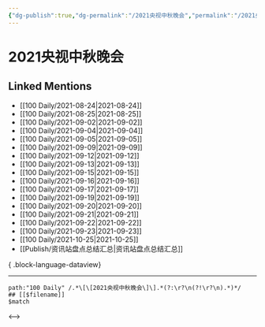 ```yaml
---
{"dg-publish":true,"dg-permalink":"/2021央视中秋晚会","permalink":"/2021央视中秋晚会/","created":"2022-12-23T11:51:47.000+08:00","updated":"2023-08-24T18:32:22.006+08:00"}
---
```


# 2021央视中秋晚会

## Linked Mentions
- [[100 Daily/2021-08-24\|2021-08-24]]
- [[100 Daily/2021-08-25\|2021-08-25]]
- [[100 Daily/2021-09-02\|2021-09-02]]
- [[100 Daily/2021-09-04\|2021-09-04]]
- [[100 Daily/2021-09-05\|2021-09-05]]
- [[100 Daily/2021-09-09\|2021-09-09]]
- [[100 Daily/2021-09-12\|2021-09-12]]
- [[100 Daily/2021-09-13\|2021-09-13]]
- [[100 Daily/2021-09-15\|2021-09-15]]
- [[100 Daily/2021-09-16\|2021-09-16]]
- [[100 Daily/2021-09-17\|2021-09-17]]
- [[100 Daily/2021-09-19\|2021-09-19]]
- [[100 Daily/2021-09-20\|2021-09-20]]
- [[100 Daily/2021-09-21\|2021-09-21]]
- [[100 Daily/2021-09-22\|2021-09-22]]
- [[100 Daily/2021-09-23\|2021-09-23]]
- [[100 Daily/2021-10-25\|2021-10-25]]
- [[Publish/资讯站盘点总结汇总\|资讯站盘点总结汇总]]

{ .block-language-dataview}

---

```expander
path:"100 Daily" /.*\[\[2021央视中秋晚会\]\].*(?:\r?\n(?!\r?\n).*)*/
## [[$filename]]
$match
```

<-->